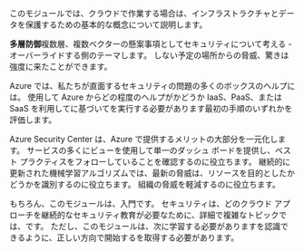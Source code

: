 このモジュールでは、クラウドで作業する場合は、インフラストラクチャとデータを保護するための基本的な概念について説明します。

**多層防御**複数層、複数ベクターの懸案事項としてセキュリティについて考える - オーバーライドする側のテーマします。 しない予定の場所からの脅威、驚きは強度に来たことができます。

Azure では、私たちが直面するセキュリティの問題の多くのボックスのヘルプには。 使用して Azure からどの程度のヘルプがかどうか IaaS、PaaS、または SaaS を利用してに基づいてを実行する必要があります最初の手順のいずれかを評価します。

Azure Security Center は、Azure で提供するメリットの大部分を一元化します。 サービスの多くにビューを使用して単一のダッシュ ボードを提供し、ベスト プラクティスをフォローしていることを確認するのに役立ちます。 継続的に更新された機械学習アルゴリズムでは、最新の脅威は、リソースを目的としたかどうかを識別するのに役立ちます。 組織の脅威を軽減するのに役立ちます。

もちろん、このモジュールは、入門です。 セキュリティは、どのクラウド アプローチを継続的なセキュリティ教育が必要なために、詳細で複雑なトピックでは、です。 ただし、このモジュールは、次に学習する必要がありますを認識できるように、正しい方向で開始するを取得する必要があります。